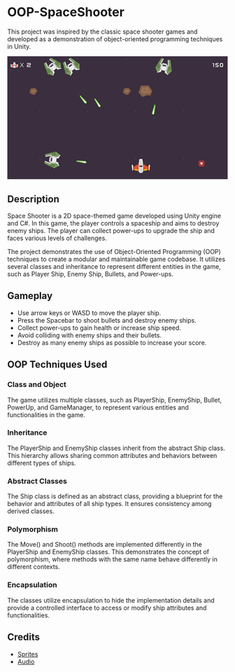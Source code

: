 # OOP-SpaceShooter
This project was inspired by the classic space shooter games and developed as a demonstration of object-oriented programming techniques in Unity.

![Space Shooter](screenshot.png)

## Description

Space Shooter is a 2D space-themed game developed using Unity engine and C#. In this game, the player controls a spaceship and aims to destroy enemy ships. The player can collect power-ups to upgrade the ship and faces various levels of challenges.

The project demonstrates the use of Object-Oriented Programming (OOP) techniques to create a modular and maintainable game codebase. It utilizes several classes and inheritance to represent different entities in the game, such as Player Ship, Enemy Ship, Bullets, and Power-ups.

## Gameplay

- Use arrow keys or WASD to move the player ship.
- Press the Spacebar to shoot bullets and destroy enemy ships.
- Collect power-ups to gain health or increase ship speed.
- Avoid colliding with enemy ships and their bullets.
- Destroy as many enemy ships as possible to increase your score.

## OOP Techniques Used

### Class and Object

The game utilizes multiple classes, such as PlayerShip, EnemyShip, Bullet, PowerUp, and GameManager, to represent various entities and functionalities in the game.

### Inheritance

The PlayerShip and EnemyShip classes inherit from the abstract Ship class. This hierarchy allows sharing common attributes and behaviors between different types of ships.

### Abstract Classes

The Ship class is defined as an abstract class, providing a blueprint for the behavior and attributes of all ship types. It ensures consistency among derived classes.

### Polymorphism

The Move() and Shoot() methods are implemented differently in the PlayerShip and EnemyShip classes. This demonstrates the concept of polymorphism, where methods with the same name behave differently in different contexts.

### Encapsulation

The classes utilize encapsulation to hide the implementation details and provide a controlled interface to access or modify ship attributes and functionalities.

## Credits

- [Sprites](https://kenney.nl/assets/space-shooter-redux)
- [Audio](https://kenney.nl/assets/sci-fi-sounds)


